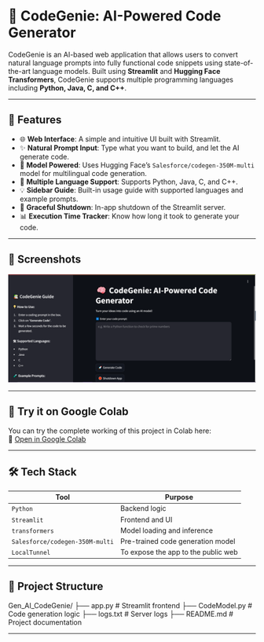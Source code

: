 # 🧠 CodeGenie: AI-Powered Code Generator

CodeGenie is an AI-based web application that allows users to convert natural language prompts into fully functional code snippets using state-of-the-art language models. Built using **Streamlit** and **Hugging Face Transformers**, CodeGenie supports multiple programming languages including **Python, Java, C, and C++**.

---

## 🚀 Features

- 🌐 **Web Interface**: A simple and intuitive UI built with Streamlit.
- ✨ **Natural Prompt Input**: Type what you want to build, and let the AI generate code.
- 🧠 **Model Powered**: Uses Hugging Face’s `Salesforce/codegen-350M-multi` model for multilingual code generation.
- 🔧 **Multiple Language Support**: Supports Python, Java, C, and C++.
- 💡 **Sidebar Guide**: Built-in usage guide with supported languages and example prompts.
- 🛑 **Graceful Shutdown**: In-app shutdown of the Streamlit server.
- 📊 **Execution Time Tracker**: Know how long it took to generate your code.

---

## 📸 Screenshots

<p align="center">
  <img src="https://github.com/0-Monarch-0/Gen_AI_CodeGenie/blob/main/demo.PNG?raw=true" alt="Main Interface" width="700"/>
</p>

---

## 🧪 Try it on Google Colab

You can try the complete working of this project in Colab here:  
🔗 [Open in Google Colab](https://colab.research.google.com/drive/1P9hAR1CEldBwnsWNMCdcL4-JafJROh9Z?usp=sharing)

---

## 🛠 Tech Stack

| Tool         | Purpose                                |
|--------------|----------------------------------------|
| `Python`     | Backend logic                          |
| `Streamlit`  | Frontend and UI                        |
| `transformers` | Model loading and inference         |
| `Salesforce/codegen-350M-multi` | Pre-trained code generation model |
| `LocalTunnel`| To expose the app to the public web   |

---

## 📂 Project Structure

Gen_AI_CodeGenie/
├── app.py # Streamlit frontend
├── CodeModel.py # Code generation logic
├── logs.txt # Server logs
├── README.md # Project documentation


---

